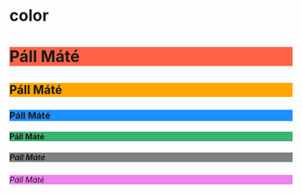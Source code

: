 # color
<!DOCTYPE html>
<html>
<body>

<h1 style="background-color:Tomato;">Páll Máté</h1>
<h2 style="background-color:Orange;">Páll Máté</h2>
<h3 style="background-color:DodgerBlue;">Páll Máté</h3>
<h4 style="background-color:MediumSeaGreen;">Páll Máté</h4>
<h5 style="background-color:Gray;">Páll Máté</h5>
<h6 style="background-color:Violet;">Páll Máté</h6>


</body>
</html>
